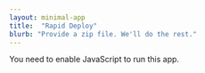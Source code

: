 ```yaml
---
layout: minimal-app
title:  "Rapid Deploy"
blurb: "Provide a zip file. We'll do the rest."
---
```

      
<link rel="manifest" href="manifest.json"/>
	  
<script defer="defer" src="static/js/main.110dd1b6.js"></script>
	  
<link href="static/css/main.e6c13ad2.css" rel="stylesheet">
	  
<noscript>You need to enable JavaScript to run this app.</noscript>
	  
<div id="root"></div>
